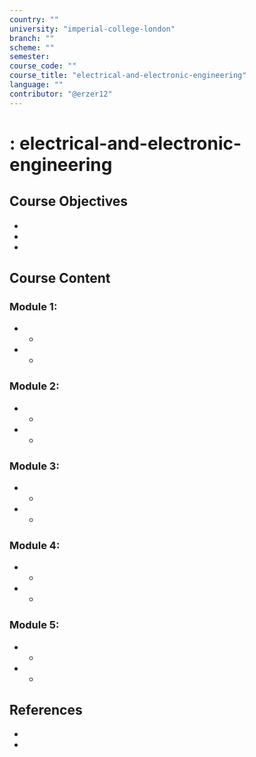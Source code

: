 ```yaml
---
country: ""
university: "imperial-college-london"
branch: ""
scheme: ""
semester: 
course_code: ""
course_title: "electrical-and-electronic-engineering"
language: ""
contributor: "@erzer12"
---
```

# : electrical-and-electronic-engineering

## Course Objectives
* 
* 
* 

## Course Content
### Module 1: 
* 
  - 
* 
  - 

### Module 2: 
* 
  - 
* 
  - 

### Module 3: 
* 
  - 
* 
  - 

### Module 4: 
* 
  - 
* 
  - 

### Module 5: 
* 
  - 
* 
  - 

## References
* 
* 
